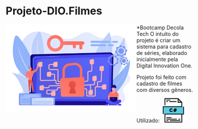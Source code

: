 # Projeto-DIO.Filmes
<img align="left" src="https://github.com/Caio-Ruiz-Romanato/Projeto-DIO.Filmes/blob/main/20945479.jpg?raw=true" width="350"/> 

*Bootcamp Decola Tech
O intuito do projeto é criar um sistema para cadastro de séries, elaborado inicialmente pela Digital Innovation One.  

Projeto foi feito com cadastro de filmes com diversos gêneros.  

Utilizado:
<img align="rigth" src="https://github.com/Caio-Ruiz-Romanato/Projeto-DIO.Filmes/blob/main/C%23.png?raw=true" width="65"/>

